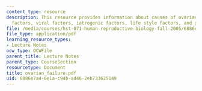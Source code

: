 ```yaml
---
content_type: resource
description: This resource provides information about causes of ovarian failure, genetic
  factors, viral factors, iatrogenic factors, life style factors, and other factors.
file: /media/courses/hst-071-human-reproductive-biology-fall-2005/6886e7a46e1ac94bad462eb733625149_ovarian_failure.pdf
file_type: application/pdf
learning_resource_types:
- Lecture Notes
ocw_type: OCWFile
parent_title: Lecture Notes
parent_type: CourseSection
resourcetype: Document
title: ovarian_failure.pdf
uid: 6886e7a4-6e1a-c94b-ad46-2eb733625149
---
```

